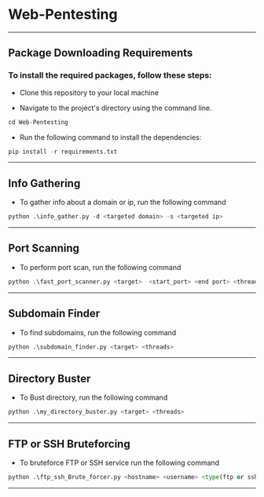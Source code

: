 # **Web-Pentesting**
---
## Package Downloading Requirements
### To install the required packages, follow these steps:

- Clone this repository to your local machine

- Navigate to the project's directory using the command line.
```python
cd Web-Pentesting
```

- Run the following command to install the dependencies:

```python
pip install -r requirements.txt
```

---

## Info Gathering
- To gather info about a domain or ip, run the following command 
```python
python .\info_gather.py -d <targeted domain> -s <targeted ip>
```
---

## Port Scanning

- To perform port scan, run the following command
```python
python .\fast_port_scanner.py <target>  <start_port> <end port> <threads>
```
---

## Subdomain Finder
- To find subdomains, run the following command
```python
python .\subdomain_finder.py <target> <threads>
```
---
## Directory Buster
- To Bust directory, run the following command
```python
python .\my_directory_buster.py <target> <threads> 
```
---
## FTP or SSH Bruteforcing
- To bruteforce FTP or SSH service run the following command
```python
python .\ftp_ssh_Brute_forcer.py <hostname> <username> <type(ftp or ssh)>
```

---
